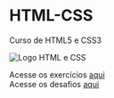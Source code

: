 # HTML-CSS
 Curso de HTML5 e CSS3
 
 <img scr="https://www.brasilcode.com.br/wp-content/uploads/2020/05/HTML-e-CSS-Guia-basico-1024x427.png" alt="Logo HTML e CSS">

Acesse os exercícios <a href='https://github.com/alysson-f/HTML-CSS/tree/main/exercicios'>aqui</a> <br>
Acesse os desafios <a href='https://github.com/alysson-f/HTML-CSS/tree/main/desafios'>aqui</a>
